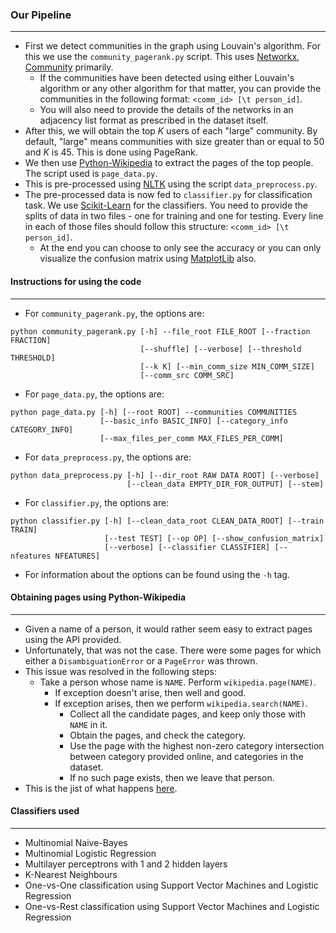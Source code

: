 ### Our Pipeline
----------------

+ First we detect communities in the graph using Louvain's algorithm. For this we use the `community_pagerank.py` script. This uses [Networkx](https://networkx.github.io), [Community](https://perso.crans.org/aynaud/communities/index.html) primarily.
    + If the communities have been detected using either Louvain's algorithm or any other algorithm for that matter, you can provide the communities in the following format: `<comm_id> [\t person_id]`.
    + You will also need to provide the details of the networks in an adjacency list format as prescribed in the dataset itself.
+ After this, we will obtain the top _K_ users of each "large" community. By default, "large" means communities with size greater than or equal to 50 and _K_ is 45. This is done using PageRank.
+ We then use [Python-Wikipedia](https://pypi.python.org/pypi/wikipedia) to extract the pages of the top people. The script used is `page_data.py`.
+ This is pre-processed using [NLTK](https://www.nltk.org/) using the script `data_preprocess.py`.
+ The pre-processed data is now fed to `classifier.py` for classification task. We use [Scikit-Learn](http://scikit-learn.org/stable/index.html) for the classifiers. You need to provide the splits of data in two files - one for training and one for testing. Every line in each of those files should follow this structure: `<comm_id> [\t person_id]`.
    + At the end you can choose to only see the accuracy or you can only visualize the confusion matrix using [MatplotLib](https://matplotlib.org/) also.

#### Instructions for using the code
------------------------------------

+ For `community_pagerank.py`, the options are:
```
python community_pagerank.py [-h] --file_root FILE_ROOT [--fraction FRACTION]
                             [--shuffle] [--verbose] [--threshold THRESHOLD]
                             [--k K] [--min_comm_size MIN_COMM_SIZE]
                             [--comm_src COMM_SRC]
```
+ For `page_data.py`, the options are:
```
python page_data.py [-h] [--root ROOT] --communities COMMUNITIES
                    [--basic_info BASIC_INFO] [--category_info CATEGORY_INFO]
                    [--max_files_per_comm MAX_FILES_PER_COMM]
```
+ For `data_preprocess.py`, the options are:
```
python data_preprocess.py [-h] [--dir_root RAW DATA ROOT] [--verbose]
                          [--clean_data EMPTY_DIR_FOR_OUTPUT] [--stem]
```
+ For `classifier.py`, the options are:
```
python classifier.py [-h] [--clean_data_root CLEAN_DATA_ROOT] [--train TRAIN]
                     [--test TEST] [--op OP] [--show_confusion_matrix]
                     [--verbose] [--classifier CLASSIFIER] [--nfeatures NFEATURES]
```
+ For information about the options can be found using the `-h` tag.

#### Obtaining pages using Python-Wikipedia
-------------------------------------------

+ Given a name of a person, it would rather seem easy to extract pages using the API provided.
+ Unfortunately, that was not the case. There were some pages for which either a `DisambiguationError` or a `PageError` was thrown.
+ This issue was resolved in the following steps:
    + Take a person whose name is `NAME`. Perform `wikipedia.page(NAME)`.
        + If exception doesn't arise, then well and good.
        + If exception arises, then we perform `wikipedia.search(NAME)`.
            + Collect all the candidate pages, and keep only those with `NAME` in it.
            + Obtain the pages, and check the category.
            + Use the page with the highest non-zero category intersection between category provided online, and categories in the dataset.
            + If no such page exists, then we leave that person.
+ This is the jist of what happens [here](https://github.com/vishwakftw/CS6670-TDM/blob/master/pipeline/page_data.py#L93-L115).

#### Classifiers used
---------------------

+ Multinomial Naive-Bayes
+ Multinomial Logistic Regression
+ Multilayer perceptrons with 1 and 2 hidden layers
+ K-Nearest Neighbours
+ One-vs-One classification using Support Vector Machines and Logistic Regression
+ One-vs-Rest classification using Support Vector Machines and Logistic Regression
